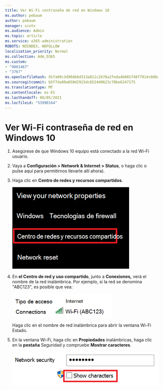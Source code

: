 ```yaml
---
title: Ver Wi-Fi contraseña de red en Windows 10
ms.author: pebaum
author: pebaum
manager: scotv
ms.audience: Admin
ms.topic: article
ms.service: o365-administration
ROBOTS: NOINDEX, NOFOLLOW
localization_priority: Normal
ms.collection: Adm_O365
ms.custom:
- "9001467"
- "3767"
ms.openlocfilehash: 91fa09c3d90db6d313a811c2b78a2feda4b001f48f7914c0d6e2b81627400fbc
ms.sourcegitcommit: b5f7da89a650d2915dc652449623c78be6247175
ms.translationtype: MT
ms.contentlocale: es-ES
ms.lasthandoff: 08/05/2021
ms.locfileid: "53990164"
---
```

# <a name="view-wi-fi-network-password-in-windows-10"></a>Ver Wi-Fi contraseña de red en Windows 10

1. Asegúrese de que Windows 10 equipo está conectado a la red Wi-Fi usuario.

2. Vaya a **Configuración > Network & Internet > Status**, o haga [](ms-settings:network?activationSource=GetHelp) clic o pulse aquí para permitirnos llevarle allí ahora).

3. Haga clic en **Centro de redes y recursos compartidos**.

    ![Centro de red y uso compartido.](media/network-sharing-center.png)

4. En **el Centro de red y uso compartido**, junto a **Conexiones,** verá el nombre de la red inalámbrica. Por ejemplo, si la red se denomina "ABC123", es posible que vea:

    ![Conexiones de red.](media/network-connections.png)

    Haga clic en el nombre de red inalámbrica para abrir la ventana Wi-Fi Estado. 

5. En la ventana Wi-Fi, haga clic en **Propiedades** inalámbricas, haga clic en la **pestaña** Seguridad y compruebe **Mostrar caracteres**.

    ![Mostrar Wi-Fi de contraseña.](media/show-password-characters.png)

